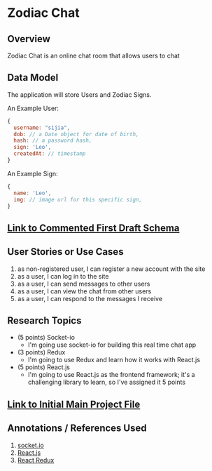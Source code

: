 # Zodiac Chat

## Overview

Zodiac Chat is an online chat room that allows users to chat

## Data Model

The application will store Users and Zodiac Signs.

An Example User:

```javascript
{
  username: "sijia",
  dob: // a Date object for date of birth,
  hash: // a password hash,
  sign: 'Leo',
  createdAt: // timestamp
}
```

An Example Sign:

```javascript
{
  name: 'Leo',
  img: // image url for this specific sign,
}
```

## [Link to Commented First Draft Schema](./backend/db.js)

## User Stories or Use Cases

1. as non-registered user, I can register a new account with the site
2. as a user, I can log in to the site
3. as a user, I can send messages to other users
4. as a user, I can view the chat from other users
5. as a user, I can respond to the messages I receive

## Research Topics

- (5 points) Socket-io
  - I'm going use socket-io for building this real time chat app
- (3 points) Redux
  - I'm going to use Redux and learn how it works with React.js
- (5 points) React.js
  - I'm going to use React.js as the frontend framework; it's a challenging library to learn, so I've assigned it 5 points

## [Link to Initial Main Project File](backend/app.js)

## Annotations / References Used

1. [socket.io](https://socket.io/get-started/chat/)
2. [React.js](https://reactjs.org/tutorial/tutorial.html)
3. [React Redux](https://react-redux.js.org/introduction/quick-start)
